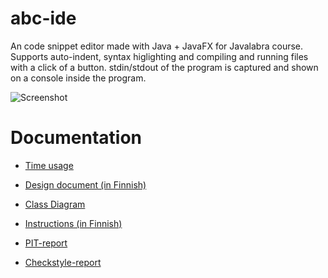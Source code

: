 # abc-ide
An code snippet editor made with Java + JavaFX for Javalabra course.
Supports auto-indent, syntax higlighting and compiling and running files with a click of a button. stdin/stdout of the program is captured and shown on a console inside the program.

![Screenshot](screenshot.png)

# Documentation
- [Time usage](/dokumentaatio/tuntikirjaus.md)
- [Design document (in Finnish)](/dokumentaatio/aihemäärittely.md)
- [Class Diagram](/dokumentaatio/luokkakaavio.png)
- [Instructions (in Finnish)](/dokumentaatio/kayttoohje.md)

- [PIT-report](https://htmlpreview.github.io/?https://github.com/JaakkoLipsanen/abc-ide/blob/master/dokumentaatio/pit-raportti/index.html)
- [Checkstyle-report](https://htmlpreview.github.io/?https://github.com/JaakkoLipsanen/abc-ide/blob/master/dokumentaatio/checkstyle-raportti/checkstyle.html)